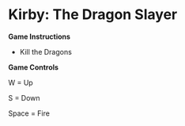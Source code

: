 # Kirby: The Dragon Slayer

**Game Instructions**

- Kill the Dragons

**Game Controls**

W = Up

S = Down

Space = Fire
